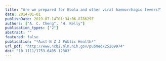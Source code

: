 ```yaml
---
title: "Are we prepared for Ebola and other viral haemorrhagic fevers?"
date: 2014-01-01
publishDate: 2019-07-14T01:34:06.878629Z
authors: ["A. C. Cheng", "H. Kelly"]
publication_types: ["2"]
abstract: ""
featured: false
publication: "*Aust N Z J Public Health*"
url_pdf: "http://www.ncbi.nlm.nih.gov/pubmed/25269974"
doi: "10.1111/1753-6405.12303"
---
```


